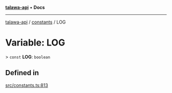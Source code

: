 [**talawa-api**](../../README.md) • **Docs**

***

[talawa-api](../../modules.md) / [constants](../README.md) / LOG

# Variable: LOG

\> `const` **LOG**: `boolean`

## Defined in

[src/constants.ts:813](https://github.com/PalisadoesFoundation/talawa-api/blob/f4877b986932181336f42a7336754de05976cd97/src/constants.ts#L813)
